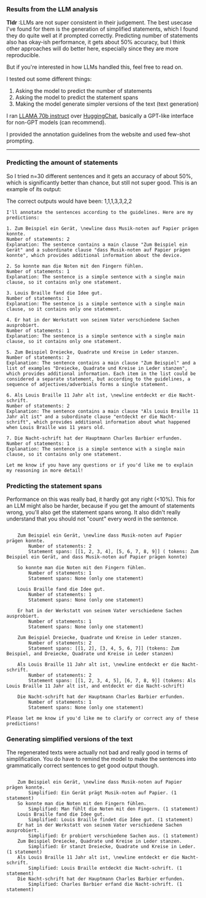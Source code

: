 ### Results from the LLM analysis


**Tldr** :LLMs are not super consistent in their judgement. The best usecase I've found for them is the generation of simplified statements, which I found they do quite well at if prompted correctly.
Predicting number of statements also has okay-ish performance, it gets about 50% accuracy, but I think other approaches will do better here, especially since they are more reproducible. 



But if you're interested in how LLMs handled this, feel free to read on.

I tested out some different things: 

1. Asking the model to predict the number of statements
2. Asking the model to predict the statement spans
3. Making the model generate simpler versions of the text (text generation)

I ran [LLAMA 70b instruct](https://huggingface.co/spaces/huggingface/llama-instruct-70B) over [HuggingChat](https://huggingface.co/spaces/huggingface/hugging-chat), basically a GPT-like interface for non-GPT models (can recommend).

I provided the annotation guidelines from the website and used few-shot prompting.

---

### Predicting the amount of statements
So I tried n=30 different sentences and it gets an accuracy of about 50%, which is significantly better than chance, but still not super good. This is an example of its output: 

The correct outputs would have been: 1,1,1,3,3,2,2

```
I'll annotate the sentences according to the guidelines. Here are my predictions:

1. Zum Beispiel ein Gerät, \newline dass Musik-noten auf Papier prägen konnte.
Number of statements: 2
Explanation: The sentence contains a main clause "Zum Beispiel ein Gerät" and a subordinate clause "dass Musik-noten auf Papier prägen konnte", which provides additional information about the device.

2. So konnte man die Noten mit den Fingern fühlen.
Number of statements: 1
Explanation: The sentence is a simple sentence with a single main clause, so it contains only one statement.

3. Louis Braille fand die Idee gut.
Number of statements: 1
Explanation: The sentence is a simple sentence with a single main clause, so it contains only one statement.

4. Er hat in der Werkstatt von seinem Vater verschiedene Sachen ausprobiert.
Number of statements: 1
Explanation: The sentence is a simple sentence with a single main clause, so it contains only one statement.

5. Zum Beispiel Dreiecke, Quadrate und Kreise in Leder stanzen.
Number of statements: 2
Explanation: The sentence contains a main clause "Zum Beispiel" and a list of examples "Dreiecke, Quadrate und Kreise in Leder stanzen", which provides additional information. Each item in the list could be considered a separate statement, but according to the guidelines, a sequence of adjectives/adverbials forms a single statement.

6. Als Louis Braille 11 Jahr alt ist, \newline entdeckt er die Nacht-schrift.
Number of statements: 2
Explanation: The sentence contains a main clause "Als Louis Braille 11 Jahr alt ist" and a subordinate clause "entdeckt er die Nacht-schrift", which provides additional information about what happened when Louis Braille was 11 years old.

7. Die Nacht-schrift hat der Hauptmann Charles Barbier erfunden.
Number of statements: 1
Explanation: The sentence is a simple sentence with a single main clause, so it contains only one statement.

Let me know if you have any questions or if you'd like me to explain my reasoning in more detail!
```

### Predicting the statement spans
Performance on this was really bad, it hardly got any right (<10%). This for an LLM might also be harder, because if you get the amount of statements wrong, you'll also get the statement spans wrong. It also didn't really understand that you should not "count" every word in the sentence.

```

    Zum Beispiel ein Gerät, \newline dass Musik-noten auf Papier prägen konnte.
        Number of statements: 2
        Statement spans: [[1, 2, 3, 4], [5, 6, 7, 8, 9]] ( tokens: Zum Beispiel ein Gerät, and dass Musik-noten auf Papier prägen konnte)

    So konnte man die Noten mit den Fingern fühlen.
        Number of statements: 1
        Statement spans: None (only one statement)

    Louis Braille fand die Idee gut.
        Number of statements: 1
        Statement spans: None (only one statement)

    Er hat in der Werkstatt von seinem Vater verschiedene Sachen ausprobiert.
        Number of statements: 1
        Statement spans: None (only one statement)

    Zum Beispiel Dreiecke, Quadrate und Kreise in Leder stanzen.
        Number of statements: 2
        Statement spans: [[1, 2], [3, 4, 5, 6, 7]] (tokens: Zum Beispiel, and Dreiecke, Quadrate und Kreise in Leder stanzen)

    Als Louis Braille 11 Jahr alt ist, \newline entdeckt er die Nacht-schrift.
        Number of statements: 2
        Statement spans: [[1, 2, 3, 4, 5], [6, 7, 8, 9]] (tokens: Als Louis Braille 11 Jahr alt ist, and entdeckt er die Nacht-schrift)

    Die Nacht-schrift hat der Hauptmann Charles Barbier erfunden.
        Number of statements: 1
        Statement spans: None (only one statement)

Please let me know if you'd like me to clarify or correct any of these predictions!
```


### Generating simplified versions of the text
The regenerated texts were actually not bad and really good in terms of simplification. You do have
to remind the model to make the sentences into grammatically correct sentences to get good output though. 


```

    Zum Beispiel ein Gerät, \newline dass Musik-noten auf Papier prägen konnte.
        Simplified: Ein Gerät prägt Musik-noten auf Papier. (1 statement)
    So konnte man die Noten mit den Fingern fühlen.
        Simplified: Man fühlt die Noten mit den Fingern. (1 statement)
    Louis Braille fand die Idee gut.
        Simplified: Louis Braille findet die Idee gut. (1 statement)
    Er hat in der Werkstatt von seinem Vater verschiedene Sachen ausprobiert.
        Simplified: Er probiert verschiedene Sachen aus. (1 statement)
    Zum Beispiel Dreiecke, Quadrate und Kreise in Leder stanzen.
        Simplified: Er stanzt Dreiecke, Quadrate und Kreise in Leder. (1 statement)
    Als Louis Braille 11 Jahr alt ist, \newline entdeckt er die Nacht-schrift.
        Simplified: Louis Braille entdeckt die Nacht-schrift. (1 statement)
    Die Nacht-schrift hat der Hauptmann Charles Barbier erfunden.
        Simplified: Charles Barbier erfand die Nacht-schrift. (1 statement)
```









